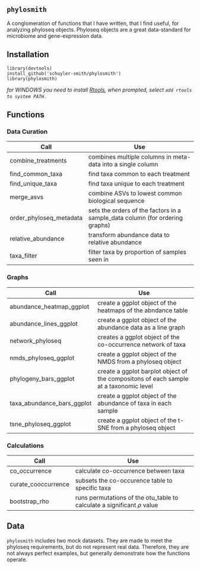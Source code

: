 
## `phylosmith`

A conglomeration of functions that I have written, that I find useful, for analyzing phyloseq objects. Phyloseq objects are a great data-standard for microbiome and gene-expression data.

## Installation

```
library(devtools)
install_github('schuyler-smith/phylosmith')
library(phylosmith)
```

*for WINDOWS you need to install <a href="https://cran.r-project.org/bin/windows/Rtools/" target="_blank" >Rtools</a>, when prompted, select `add rtools to system PATH`.*

## Functions

### Data Curation

Call			 | Use
---------------- | ------------------------------------------------
combine_treatments | combines multiple columns in meta-data into a single column
find_common_taxa | find taxa common to each treatment
find_unique_taxa | find taxa unique to each treatment
merge_asvs       | combine ASVs to lowest common biological sequence
order_phyloseq_metadata | sets the orders of the factors in a sample_data column (for ordering graphs)
relative_abundance | transform abundance data to relative abundance
taxa_filter | filter taxa by proportion of samples seen in

### Graphs

Call			 | Use
---------------- | ------------------------------------------------
abundance_heatmap_ggplot | create a ggplot object of the heatmaps of the abndance table
abundance_lines_ggplot | create a ggplot object of the abundance data as a line graph
network_phyloseq | creates a ggplot object of the co-occurrence network of taxa
nmds_phyloseq_ggplot  | create a ggplot object of the NMDS from a phyloseq object
phylogeny_bars_ggplot | create a ggplot barplot object of the compositons of each sample at a taxonomic level
taxa_abundance_bars_ggplot | create a ggplot object of the abundance of taxa in each sample
tsne_phyloseq_ggplot  | create a ggplot object of the t-SNE from a phyloseq object

### Calculations

Call			 | Use
---------------- | ------------------------------------------------
co_occurrence | calculate co-occurrence between taxa
curate_cooccurrence | subsets the co-occurence table to specific taxa
bootstrap_rho | runs permutations of the otu_table to calculate a significant $\rho$ value

## Data

`phylosmith` includes two mock datasets. They are made to meet the phyloseq requirements, but do not represent real data. Therefore, they are not always perfect examples, but generally demonstrate how the functions operate.
